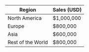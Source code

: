 
| Region           | Sales (USD) |
|------------------|-------------|
| North America    | $1,000,000  |
| Europe           | $800,000    |
| Asia             | $600,000    |
| Rest of the World| $800,000    |
